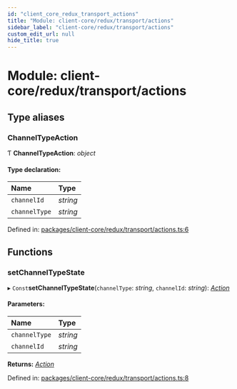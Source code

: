 ```yaml
---
id: "client_core_redux_transport_actions"
title: "Module: client-core/redux/transport/actions"
sidebar_label: "client-core/redux/transport/actions"
custom_edit_url: null
hide_title: true
---
```


# Module: client-core/redux/transport/actions

## Type aliases

### ChannelTypeAction

Ƭ **ChannelTypeAction**: *object*

#### Type declaration:

Name | Type |
:------ | :------ |
`channelId` | *string* |
`channelType` | *string* |

Defined in: [packages/client-core/redux/transport/actions.ts:6](https://github.com/xr3ngine/xr3ngine/blob/9d253dc38/packages/client-core/redux/transport/actions.ts#L6)

## Functions

### setChannelTypeState

▸ `Const`**setChannelTypeState**(`channelType`: *string*, `channelId`: *string*): [*Action*](client_core_redux_actions.md#action)

#### Parameters:

Name | Type |
:------ | :------ |
`channelType` | *string* |
`channelId` | *string* |

**Returns:** [*Action*](client_core_redux_actions.md#action)

Defined in: [packages/client-core/redux/transport/actions.ts:8](https://github.com/xr3ngine/xr3ngine/blob/9d253dc38/packages/client-core/redux/transport/actions.ts#L8)
